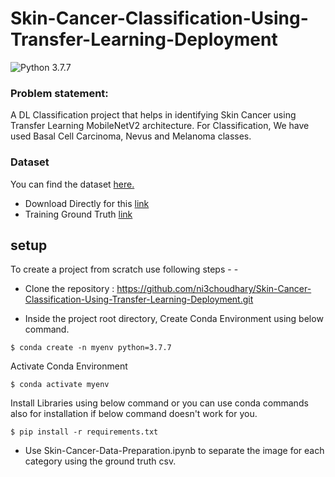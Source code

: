# Skin-Cancer-Classification-Using-Transfer-Learning-Deployment

![Python 3.7.7](https://img.shields.io/badge/Python-3.7.7-brightgreen.svg)

### Problem statement:
A DL Classification project that helps in identifying Skin Cancer using Transfer Learning MobileNetV2 architecture. For Classification, We have used Basal Cell Carcinoma, Nevus and Melanoma classes.

### Dataset
You can find the dataset [here.](https://challenge.isic-archive.com/data/#2019)
- Download Directly for this <a href="https://isic-challenge-data.s3.amazonaws.com/2019/ISIC_2019_Training_Input.zip">link </a>
- Training Ground Truth <a href="https://isic-challenge-data.s3.amazonaws.com/2019/ISIC_2019_Training_GroundTruth.csv">link </a>

## setup
To create a project from scratch use following steps - -

- Clone the repository : https://github.com/ni3choudhary/Skin-Cancer-Classification-Using-Transfer-Learning-Deployment.git

- Inside the project root directory, Create Conda Environment using below command.
```console
$ conda create -n myenv python=3.7.7
``` 

Activate Conda Environment
```console
$ conda activate myenv
```
Install Libraries using below command or you can use conda commands also for installation if below command doesn't work for you.
```console
$ pip install -r requirements.txt
```
- Use Skin-Cancer-Data-Preparation.ipynb to separate the image for each category using the ground truth csv.




